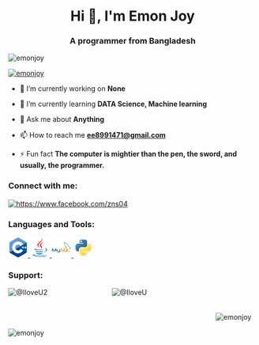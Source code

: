 <h1 align="center">Hi 👋, I'm Emon Joy</h1>
<h3 align="center">A programmer from Bangladesh</h3>

<p align="left"> <img src="https://komarev.com/ghpvc/?username=emonjoy&label=Profile%20views&color=0e75b6&style=flat" alt="emonjoy" /> </p>

<p align="left"> <a href="https://github.com/ryo-ma/github-profile-trophy"><img src="https://github-profile-trophy.vercel.app/?username=emonjoy" alt="emonjoy" /></a> </p>

- 🔭 I’m currently working on **None**

- 🌱 I’m currently learning **DATA Science, Machine learning**

- 💬 Ask me about **Anything**

- 📫 How to reach me **ee8991471@gmail.com**

- ⚡ Fun fact **The computer is mightier than the pen, the sword, and usually, the programmer.**

<h3 align="left">Connect with me:</h3>
<p align="left">
<a href="https://fb.com/https://www.facebook.com/zns04" target="blank"><img align="center" src="https://raw.githubusercontent.com/rahuldkjain/github-profile-readme-generator/master/src/images/icons/Social/facebook.svg" alt="https://www.facebook.com/zns04" height="30" width="40" /></a>
</p>

<h3 align="left">Languages and Tools:</h3>
<p align="left"> <a href="https://www.w3schools.com/cpp/" target="_blank" rel="noreferrer"> <img src="https://raw.githubusercontent.com/devicons/devicon/master/icons/cplusplus/cplusplus-original.svg" alt="cplusplus" width="40" height="40"/> </a> <a href="https://www.java.com" target="_blank" rel="noreferrer"> <img src="https://raw.githubusercontent.com/devicons/devicon/master/icons/java/java-original.svg" alt="java" width="40" height="40"/> </a> <a href="https://www.mysql.com/" target="_blank" rel="noreferrer"> <img src="https://raw.githubusercontent.com/devicons/devicon/master/icons/mysql/mysql-original-wordmark.svg" alt="mysql" width="40" height="40"/> </a> <a href="https://www.python.org" target="_blank" rel="noreferrer"> <img src="https://raw.githubusercontent.com/devicons/devicon/master/icons/python/python-original.svg" alt="python" width="40" height="40"/> </a> </p>

<h3 align="left">Support:</h3>
<p><a href="https://www.buymeacoffee.com/@IloveU2"> <img align="left" src="https://cdn.buymeacoffee.com/buttons/v2/default-yellow.png" height="50" width="210" alt="@IloveU2" /></a><a href="https://ko-fi.com/@IloveU"> <img align="left" src="https://cdn.ko-fi.com/cdn/kofi3.png?v=3" height="50" width="210" alt="@IloveU" /></a></p><br><br>

<p><img align="center" src="https://github-readme-stats.vercel.app/api/top-langs?username=emonjoy&show_icons=true&locale=en&layout=compact" alt="emonjoy" /></p>

<p><img align="center" src="https://github-readme-streak-stats.herokuapp.com/?user=emonjoy&" alt="emonjoy" /></p>
